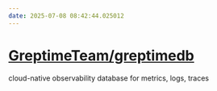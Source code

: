 ```yaml
---
date: 2025-07-08 08:42:44.025012
---
```


# [GreptimeTeam/greptimedb](https://github.com/GreptimeTeam/greptimedb)

cloud-native observability database for metrics, logs, traces